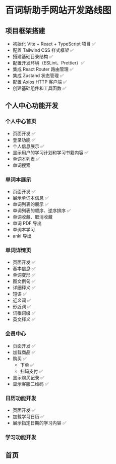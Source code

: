 # 百词斩助手网站开发路线图

## 项目框架搭建
- 初始化 Vite + React + TypeScript 项目 ✅
- 配置 Tailwind CSS 样式框架 ✅
- 搭建基础目录结构 ✅
- 配置开发环境（ESLint、Prettier）✅
- 集成 React Router 路由管理 ✅
- 集成 Zustand 状态管理 ✅
- 配置 Axios HTTP 客户端 ✅
- 创建基础组件和工具函数 ✅

## 个人中心功能开发
### 个人中心首页
- 页面开发 ✅
- 登录功能 ✅
- 个人信息展示 ✅
- 显示用户的学习计划和学习书籍内容 ✅
- 单词本列表 ✅
- 单词搜索

### 单词本展示
- 页面开发 ✅
- 展示单词本信息 ✅
- 单词列表的展示 ✅
- 单词列表的顺序、逆序排序 ✅
- 单词收藏、取消收藏
- 单词 PDF 导出
- 单词本学习
- anki 导出

### 单词详情页
- 页面开发 ✅
- 基本信息 ✅
- 单词变形 ✅
- 图文例句 ✅
- 详细释义 ✅
- 短语 ✅
- 近义词 ✅
- 形近词 ✅
- 词根词缀 ✅
- 英文释义 ✅

### 会员中心
- 页面开发 ✅
- 加载商品 ✅
- 购买 ✅
    - 下单 ✅
    - 扫码支付 ✅
- 显示购买记录 ✅
- 显示客服二维码 ✅

### 日历功能开发
- 页面开发 ✅
- 加载学习日历 ✅
- 展示指定日期的学习内容 ✅

### 学习功能开发

## 首页